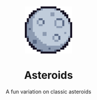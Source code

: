 <p align="center">
    <img alt="RISC-V Tools"  src="https://github.com/nmcmurdie/asteroids/blob/master/res/icon.png?raw=true" width="128" />
</p>
<h1 align="center">
  Asteroids
</h1>

<p align="center">
  A fun variation on classic asteroids
</p>
